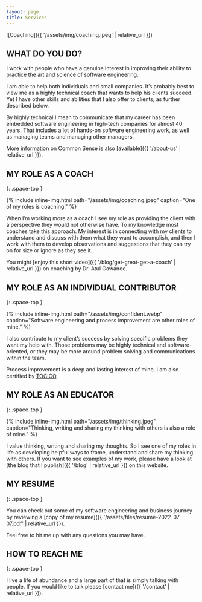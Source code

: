 ```yaml
---
layout: page
title: Services
---
```


![Coaching]({{ '/assets/img/coaching.jpeg' | relative_url }})

## WHAT DO YOU DO?

I work with people who have a genuine interest in improving their ability to practice the art and science of software engineering.

I am able to help both individuals and small companies. It’s probably best to view me as a highly technical coach that wants to help his clients succeed. Yet I have other skills and abilities that I also offer to clients, as further described below.

By highly technical I mean to communicate that my career has been embedded software engineering in high-tech companies for almost 40 years. That includes a lot of hands-on software engineering work, as well as managing teams and managing other managers.

More information on Common Sense is also [available]({{ '/about-us' | relative_url }}).

## MY ROLE AS A COACH
{: .space-top }

{% include inline-img.html path="/assets/img/coaching.jpeg" caption="One of my roles is coaching." %}

When I’m working more as a coach I see my role as providing the client with a perspective they would not otherwise have. To my knowledge most coaches take this approach. My interest is in connecting with my clients to understand and discuss with them what they want to accomplish, and then I work with them to develop observations and suggestions that they can try on for size or ignore as they see it.

You might [enjoy this short video]({{ '/blog/get-great-get-a-coach' | relative_url }}) on coaching by Dr. Atul Gawande.

## MY ROLE AS AN INDIVIDUAL CONTRIBUTOR
{: .space-top }

{% include inline-img.html path="/assets/img/confident.webp" caption="Software engineering and process improvement are other roles of mine." %}

I also contribute to my client’s success by solving specific problems they want my help with. Those problems may be highly technical and software-oriented, or they may be more around problem solving and communications within the team.

Process improvement is a deep and lasting interest of mine. I am also certified by [TOCICO](http://tocico.org/).

## MY ROLE AS AN EDUCATOR
{: .space-top }

{% include inline-img.html path="/assets/img/thinking.jpeg" caption="Thinking, writing and sharing my thinking with others is also a role of mine." %}

I value thinking, writing and sharing my thoughts. So I see one of my roles in life as developing helpful ways to frame, understand and share my thinking with others. If you want to see examples of my work, please have a look at [the blog that I publish]({{ '/blog' | relative_url }}) on this website.

## MY RESUME
{: .space-top }

You can check out some of my software engineering and business journey by reviewing a [copy of my resume]({{ '/assets/files/resume-2022-07-07.pdf' | relative_url }}).

Feel free to hit me up with any questions you may have.

## HOW TO REACH ME
{: .space-top }

I live a life of abundance and a large part of that is simply talking with people. If you would like to talk please [contact me]({{ '/contact' | relative_url }}).
